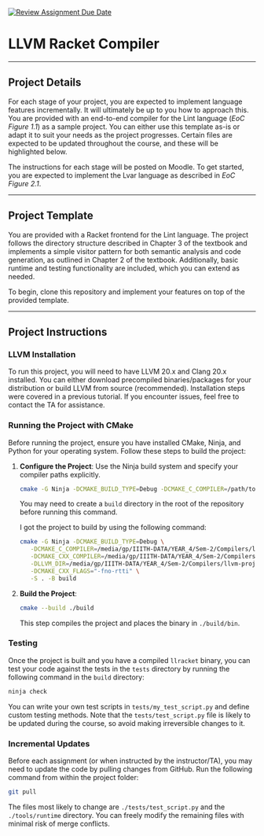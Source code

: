 [![Review Assignment Due Date](https://classroom.github.com/assets/deadline-readme-button-22041afd0340ce965d47ae6ef1cefeee28c7c493a6346c4f15d667ab976d596c.svg)](https://classroom.github.com/a/Jc7KCP7q)
# LLVM Racket Compiler

---

## Project Details

For each stage of your project, you are expected to implement language features incrementally. It will ultimately be up to you how to approach this. You are provided with an end-to-end compiler for the Lint language (*EoC Figure 1.1*) as a sample project. You can either use this template as-is or adapt it to suit your needs as the project progresses. Certain files are expected to be updated throughout the course, and these will be highlighted below.

The instructions for each stage will be posted on Moodle. To get started, you are expected to implement the Lvar language as described in *EoC Figure 2.1*.

---

## Project Template

You are provided with a Racket frontend for the Lint language. The project follows the directory structure described in Chapter 3 of the textbook and implements a simple visitor pattern for both semantic analysis and code generation, as outlined in Chapter 2 of the textbook. Additionally, basic runtime and testing functionality are included, which you can extend as needed.

To begin, clone this repository and implement your features on top of the provided template.

---

## Project Instructions

### LLVM Installation

To run this project, you will need to have LLVM 20.x and Clang 20.x installed. You can either download precompiled binaries/packages for your distribution or build LLVM from source (recommended). Installation steps were covered in a previous tutorial. If you encounter issues, feel free to contact the TA for assistance.

### Running the Project with CMake

Before running the project, ensure you have installed CMake, Ninja, and Python for your operating system. Follow these steps to build the project:

1. **Configure the Project**: Use the Ninja build system and specify your compiler paths explicitly.
   ```sh
   cmake -G Ninja -DCMAKE_BUILD_TYPE=Debug -DCMAKE_C_COMPILER=/path/to/clang -DCMAKE_CXX_COMPILER=/path/to/clang++ -S . -B build
   ```
   You may need to create a `build` directory in the root of the repository before running this command.

   I got the project to build by using the following command:
   ```sh
   cmake -G Ninja -DCMAKE_BUILD_TYPE=Debug \
      -DCMAKE_C_COMPILER=/media/gp/IIITH-DATA/YEAR_4/Sem-2/Compilers/llvm-project/build/bin/clang \
      -DCMAKE_CXX_COMPILER=/media/gp/IIITH-DATA/YEAR_4/Sem-2/Compilers/llvm-project/build/bin/clang++ \
      -DLLVM_DIR=/media/gp/IIITH-DATA/YEAR_4/Sem-2/Compilers/llvm-project/build/lib/cmake/llvm \
      -DCMAKE_CXX_FLAGS="-fno-rtti" \
      -S . -B build
   ```

2. **Build the Project**:
   ```sh
   cmake --build ./build
   ```
   This step compiles the project and places the binary in `./build/bin`.

### Testing

Once the project is built and you have a compiled `llracket` binary, you can test your code against the tests in the `tests` directory by running the following command in the `build` directory:
```sh
ninja check
```

You can write your own test scripts in `tests/my_test_script.py` and define custom testing methods. Note that the `tests/test_script.py` file is likely to be updated during the course, so avoid making irreversible changes to it.

### Incremental Updates

Before each assignment (or when instructed by the instructor/TA), you may need to update the code by pulling changes from GitHub. Run the following command from within the project folder:
```sh
git pull
```

The files most likely to change are `./tests/test_script.py` and the `./tools/runtime` directory. You can freely modify the remaining files with minimal risk of merge conflicts.


